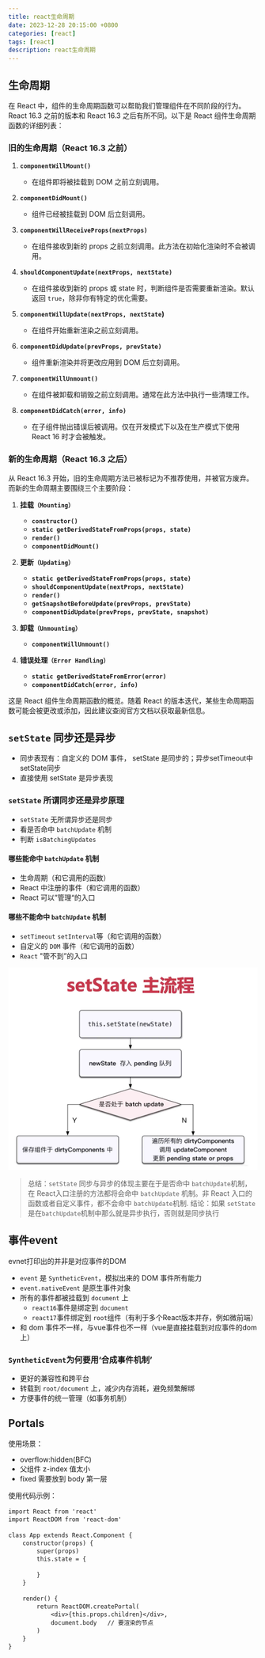 ```yaml
---
title: react生命周期
date: 2023-12-28 20:15:00 +0800
categories: [react]
tags: [react]
description: react生命周期
---
```


## 生命周期
在 React 中，组件的生命周期函数可以帮助我们管理组件在不同阶段的行为。React 16.3 之前的版本和 React 16.3 之后有所不同。以下是 React 组件生命周期函数的详细列表：

### 旧的生命周期（React 16.3 之前）

1. **`componentWillMount()`**
    - 在组件即将被挂载到 DOM 之前立刻调用。

2. **`componentDidMount()`**
    - 组件已经被挂载到 DOM 后立刻调用。

3. **`componentWillReceiveProps(nextProps)`**
    - 在组件接收到新的 props 之前立刻调用。此方法在初始化渲染时不会被调用。

4. **`shouldComponentUpdate(nextProps, nextState)`**
    - 在组件接收到新的 props 或 state 时，判断组件是否需要重新渲染。默认返回 `true`，除非你有特定的优化需要。

5. **`componentWillUpdate(nextProps, nextState`)**
    - 在组件开始重新渲染之前立刻调用。

6. **`componentDidUpdate(prevProps, prevState)`**
    - 组件重新渲染并将更改应用到 DOM 后立刻调用。

7. **`componentWillUnmount()`**
    - 在组件被卸载和销毁之前立刻调用。通常在此方法中执行一些清理工作。

8. **`componentDidCatch(error, info)`**
    - 在子组件抛出错误后被调用。仅在开发模式下以及在生产模式下使用 React 16 时才会被触发。

### 新的生命周期（React 16.3 之后）

从 React 16.3 开始，旧的生命周期方法已被标记为不推荐使用，并被官方废弃。而新的生命周期主要围绕三个主要阶段：

1. **挂载`（Mounting）`**
    - **`constructor()`**
    - **`static getDerivedStateFromProps(props, state)`**
    - **`render()`**
    - **`componentDidMount()`**

2. **更新`（Updating）`**
    - **`static getDerivedStateFromProps(props, state)`**
    - **`shouldComponentUpdate(nextProps, nextState)`**
    - **`render()`**
    - **`getSnapshotBeforeUpdate(prevProps, prevState)`**
    - **`componentDidUpdate(prevProps, prevState, snapshot)`**

3. **卸载`（Unmounting）`**
    - **`componentWillUnmount()`**

4. **错误处理`（Error Handling）`**
    - **`static getDerivedStateFromError(error)`**
    - **`componentDidCatch(error, info)`**

这是 React 组件生命周期函数的概览。随着 React 的版本迭代，某些生命周期函数可能会被更改或添加，因此建议查阅官方文档以获取最新信息。


## `setState` 同步还是异步
- 同步表现有：自定义的 DOM 事件， setState 是同步的；异步setTimeout中 setState同步
- 直接使用 setState 是异步表现

### `setState` 所谓同步还是异步原理
- `setState` 无所谓异步还是同步
- 看是否命中 `batchUpdate` 机制
- 判断 `isBatchingUpdates`

#### 哪些能命中 `batchUpdate` 机制
- 生命周期（和它调用的函数）
- React 中注册的事件（和它调用的函数）
- React 可以”管理“的入口

#### 哪些不能命中 `batchUpdate` 机制
- `setTimeout` `setInterval`等（和它调用的函数）
- 自定义的 `DOM` 事件（和它调用的函数）
- `React` "管不到”的入口

![Alt text](img/image.png)


> 总结：`setState` 同步与异步的体现主要在于是否命中 `batchUpdate`机制，在 React入口注册的方法都将会命中 `batchUpdate` 机制。非 React 入口的函数或者自定义事件，都不会命中 `batchUpdate`机制. 结论：如果 `setState` 是在`batchUpdate`机制中那么就是异步执行，否则就是同步执行



## 事件event
evnet打印出的并非是对应事件的DOM
- `event` 是 `SyntheticEvent`，模拟出来的 DOM 事件所有能力
- `event.nativeEvent` 是原生事件对象
- 所有的事件都被挂载到 `document` 上
    - `react16`事件是绑定到  `document`
    - `react17`事件绑定到 `root`组件（有利于多个React版本并存，例如微前端）
- 和 dom 事件不一样，与vue事件也不一样（vue是直接挂载到对应事件的dom上）

### `SyntheticEvent`为何要用‘合成事件机制’
- 更好的兼容性和跨平台
- 转载到 `root/document` 上，减少内存消耗，避免频繁解绑
- 方便事件的统一管理（如事务机制）


## Portals
使用场景：
- overflow:hidden(BFC)
- 父组件 z-index 值太小
- fixed 需要放到 body 第一层

使用代码示例：
```react
import React from 'react'
import ReactDOM from 'react-dom'

class App extends React.Component {
    constructor(props) {
        super(props)
        this.state = {

        }
    }

    render() {
        return ReactDOM.createPortal(
            <div>{this.props.children}</div>,
            document.body   // 要渲染的节点
        )
    }
}

```


